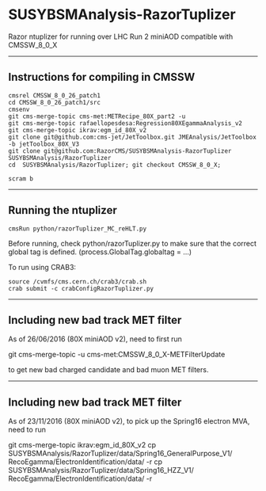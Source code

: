 SUSYBSMAnalysis-RazorTuplizer
=============================

Razor ntuplizer for running over LHC Run 2 miniAOD compatible with CMSSW_8_0_X

-----------------------------------
Instructions for compiling in CMSSW
-----------------------------------

    cmsrel CMSSW_8_0_26_patch1
    cd CMSSW_8_0_26_patch1/src
    cmsenv
    git cms-merge-topic cms-met:METRecipe_80X_part2 -u
    git cms-merge-topic rafaellopesdesa:Regression80XEgammaAnalysis_v2
    git cms-merge-topic ikrav:egm_id_80X_v2
    git clone git@github.com:cms-jet/JetToolbox.git JMEAnalysis/JetToolbox -b jetToolbox_80X_V3
    git clone git@github.com:RazorCMS/SUSYBSMAnalysis-RazorTuplizer SUSYBSMAnalysis/RazorTuplizer
    cd  SUSYBSMAnalysis/RazorTuplizer; git checkout CMSSW_8_0_X;
   
    scram b

---------------------    
Running the ntuplizer
---------------------

    cmsRun python/razorTuplizer_MC_reHLT.py

    
Before running, check python/razorTuplizer.py to make sure that the correct global tag is defined. (process.GlobalTag.globaltag = ...)

To run using CRAB3:

    source /cvmfs/cms.cern.ch/crab3/crab.sh
    crab submit -c crabConfigRazorTuplizer.py

---------------------------------------
Including new bad track MET filter
---------------------------------------

As of 26/06/2016 (80X miniAOD v2), need to first run

git cms-merge-topic -u cms-met:CMSSW_8_0_X-METFilterUpdate

to get new bad charged candidate and bad muon MET filters.

---------------------------------------
Including new bad track MET filter
---------------------------------------

As of 23/11/2016 (80X miniAOD v2), to pick up the Spring16 electron MVA,
need to run

git cms-merge-topic ikrav:egm_id_80X_v2
cp SUSYBSMAnalysis/RazorTuplizer/data/Spring16_GeneralPurpose_V1/ RecoEgamma/ElectronIdentification/data/ -r
cp SUSYBSMAnalysis/RazorTuplizer/data/Spring16_HZZ_V1/ RecoEgamma/ElectronIdentification/data/ -r

